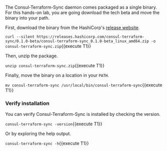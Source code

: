 The Consul-Terraform-Sync daemon comes packaged as a single binary. For this hands-on lab,
you are going download the tech beta and move the binary
into your path.

First, download the binary from the HashiCorp's [release website](https://releases.hashicorp.com).

`curl --silent https://releases.hashicorp.com/consul-terraform-sync/0.1.0-beta/consul-terraform-sync_0.1.0-beta_linux_amd64.zip -o consul-terraform-sync.zip`{{execute T1}}

Then, unzip the package.

`unzip consul-terraform-sync.zip`{{execute T1}}

Finally, move the binary on a location in your `PATH`.

`mv consul-terraform-sync /usr/local/bin/consul-terraform-sync`{{execute T1}}

### Verify installation

You can verify Consul-Terraform-Sync is installed by checking the version.

`consul-terraform-sync -version`{{execute T1}}

Or by exploring the help output.

`consul-terraform-sync -h`{{execute T1}}